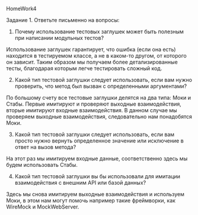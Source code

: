 HomeWork4

Задание 1. Ответьте письменно на вопросы:

1) Почему использование тестовых заглушек может быть полезным при написании модульных тестов?

Использование заглушек гарантирует, что ошибка (если она есть) находится в тестируемом классе, а не в каком-то другом, от которого он зависит.
Таким образом мы получаем более детализированные тесты, благодарая которым легче тестировать сложный код.

2) Какой тип тестовой заглушки следует использовать, если вам нужно проверить, что метод был вызван с определенными аргументами?

По большому счету все тестовые заглушки делятся на два типа: Моки и Стабы.
Первые имитируют и проверяют выходные взаимодействия, вторые имитируют входные взаимодействия.
В данном случае мы проверяем выходные взаимодействия, следовательно нам понадобятся Моки.

3) Какой тип тестовой заглушки следует использовать, если вам просто нужно вернуть определенное значение или исключение в ответ на вызов метода?

На этот раз мы имитируем входные данные, соответственно здесь мы будем использовать Стабы.

4) Какой тип тестовой заглушки вы бы использовали для имитации взаимодействия с внешним API или базой данных?

Здесь мы снова имитируем выходные взаимодействия и используем Моки, в этом нам могут помочь например такие фреймворки, как WireMock и MockWebServer.
